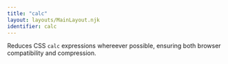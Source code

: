 ```yaml
---
title: "calc"
layout: layouts/MainLayout.njk
identifier: calc
---
```


<!-- This file was automatically generated. -->


Reduces CSS `calc` expressions whereever possible, ensuring both browser compatibility and compression.